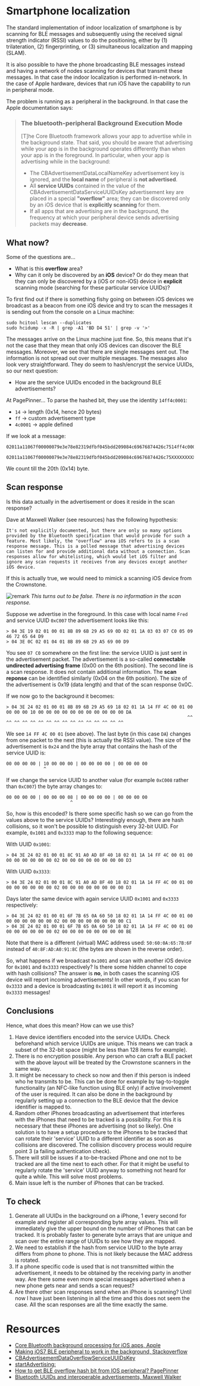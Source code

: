 # Smartphone localization

The standard implementation of indoor localization of smartphone is by scanning for BLE messages and subsequently using the received signal strength indicator (RSSI) values to do the positioning, either by (1) trilateration, (2) fingerprinting, or (3) simultaneous localization and mapping (SLAM).

It is also possible to have the phone broadcasting BLE messages instead and having a network of nodes scanning for devices that transmit these messages. In that case the indoor localization is performed in-network. In the case of Apple hardware, devices that run iOS have the capability to run in peripheral mode.

The problem is running as a peripheral in the background. In that case the Apple documentation says:

> ### The bluetooth-peripheral Background Execution Mode
>
>[T]he Core Bluetooth framework allows your app to advertise while in the background state. That said, you should be aware that advertising while your app is in the background operates differently than when your app is in the foreground. In particular, when your app is advertising while in the background:
> 
>* The CBAdvertisementDataLocalNameKey advertisement key is ignored, and the **local name** of peripheral is **not advertised**.
>* All **service UUIDs** contained in the value of the CBAdvertisementDataServiceUUIDsKey advertisement key are placed in a special **"overflow"** area; they can be discovered only by an iOS device that is **explicitly scanning** for them.
>* If all apps that are advertising are in the background, the frequency at which your peripheral device sends advertising packets may **decrease**.

## What now?

Some of the questions are... 

* What is this **overflow** area? 
* Why can it only be discovered by an **iOS** device? Or do they mean that they can only be discovered by a (iOS or non-iOS) device in **explicit** scanning mode (searching for these particular service UUIDs)?

To first find out if there is something fishy going on between iOS devices we broadcast as a beacon from one iOS device and try to scan the messages it is sending out from the console on a Linux machine:

    sudo hcitool lescan --duplicates
    sudo hcidump -x -R | grep -A1 'BD D4 51' | grep -v '>'

The messages arrive on the Linux machine just fine. So, this means that it's not the case that they mean that only iOS devices can discover the BLE messages. Moreover, we see that there are single messages sent out. The information is not spread out over multiple messages. The messages also look very straightforward. They do seem to hash/encrypt the service UUIDs, so our next question:

* How are the service UUIDs encoded in the background BLE advertisements?

At PagePinner... To parse the hashed bit, they use the identity `14ff4c0001`:

* `14`     -> length (0x14, hence 20 bytes)
* `ff`     -> custom advertisement type
* `4c0001` -> apple defined

If we look at a message:

    02011a11067f00000079e3e78e82319dfbf045bdd209084c69676874426c7514ff4c00010000000000000000000000000000000200000000000000000000

    02011a11067f00000079e3e78e82319dfbf045bdd209084c69676874426c75XXXXXXXXXX0102030405060708090a0b0c0d0e0f1011121314000000000000

We count till the 20th (0x14) byte.

## Scan response

Is this data actually in the advertisement or does it reside in the scan response? 

Dave at Maxwell Walker (see resources) has the following hypothesis:

    It's not explicitly documented, but there are only so many options provided by the Bluetooth specification that would provide for such a feature. Most likely, the "overflow" area iOS refers to is a scan response message. This is a polled message that advertising devices can listen for and provide additional data without a connection. Scan responses allow for whitelisting, which would let iOS filter and ignore any scan requests it receives from any devices except another iOS device.

If this is actually true, we would need to mimick a scanning iOS device from the Crownstone. 

![remark](https://placehold.it/15/f03c15/000000?text=+) *This turns out to be false. There is no information in the scan response.*

Suppose we advertise in the foreground. In this case with local name `Fred` and service UUID `0xC007` the advertisement looks like this:

    > 04 3E 19 02 01 00 01 8B 89 6B 29 A5 69 0D 02 01 1A 03 03 07 C0 05 09 46 72 65 64 D9 
    > 04 3E 0C 02 01 04 01 8B 89 6B 29 A5 69 00 D9 

You see `07 C0` somewhere on the first line: the service UUID is just sent in the advertisement packet. 
The advertisement is a so-called **connectable undirected advertising frame** (0x00 on the 6th position).
The second line is a scan response. It does not contain additional information.
The **scan reponse** can be identified similarly (0x04 on the 6th position). 
The size of the advertisement is 0x19 (data length) and that of the scan response 0x0C.

If we now go to the background it becomes:

    > 04 3E 24 02 01 00 01 8B 89 6B 29 A5 69 18 02 01 1A 14 FF 4C 00 01 00 00 00 00 10 00 00 00 00 00 00 00 00 00 00 00 DA 
                                                                        ^^ ^^ ^^ ^^ ^^ ^^ ^^ ^^ ^^ ^^ ^^ ^^ ^^ ^^ ^^ ^^

We see `14 FF 4C 00 01` (see above). 
The last byte (in this case `DA`) changes from one packet to the next (this is actually the RSSI value).
The size of the advertisement is `0x24` and the byte array that contains the hash of the service UUID is:

    00 00 00 00 | 10 00 00 00 | 00 00 00 00 | 00 00 00 00
                  ^

If we change the service UUID to another value (for example `0xC008` rather than `0xC007`) the byte array changes to:

    00 00 00 00 | 00 00 00 08 | 00 00 00 00 | 00 00 00 00
                            ^

So, how is this encoded? Is there some specific hash so we can go from the values above to the service UUIDs? 
Interestingly enough, there are hash collisions, so it won't be possible to distinguish every 32-bit UUID. For 
example, `0x1001` and `0x3333` map to the following sequence:

With UUID `0x1001`:

    > 04 3E 24 02 01 00 01 8C 91 A0 AD 8F 40 18 02 01 1A 14 FF 4C 00 01 00 00 00 00 00 00 00 02 00 00 00 00 00 00 00 00 D3 

With UUID `0x3333`:

    > 04 3E 24 02 01 00 01 8C 91 A0 AD 8F 40 18 02 01 1A 14 FF 4C 00 01 00 00 00 00 00 00 00 02 00 00 00 00 00 00 00 00 D3 

Days later the same device with again service UUID `0x1001` and `0x3333` respectively:

    > 04 3E 24 02 01 00 01 6F 7B 65 0A 60 50 18 02 01 1A 14 FF 4C 00 01 00 00 00 00 00 00 00 02 00 00 00 00 00 00 00 00 C1 
    > 04 3E 24 02 01 00 01 6F 7B 65 0A 60 50 18 02 01 1A 14 FF 4C 00 01 00 00 00 00 00 00 00 02 00 00 00 00 00 00 00 00 BE 

Note that there is a different (virtual) MAC address used: `50:60:0A:65:7B:6F` instead of `40:8F:AD:A0:91:8C` (the bytes
are shown in the reverse order).

So, what happens if we broadcast `0x1001` and scan with another iOS device for `0x1001` and `0x3333` respectively? Is
there some hidden channel to cope with hash collisions? The answer is **no**, in both cases the scanning iOS device
will report incoming advertisements! In other words, if you scan for `0x3333` and a device is broadcasting `0x1001`
it will report it as incoming `0x3333` messages!

## Conclusions

Hence, what does this mean? How can we use this?

1. Have device identifiers encoded into the service UUIDs. Check beforehand which service UUIDs are unique. This means
we can track a subset of the 32-bit space (might be less than 128 items for example). 
2. There is no encryption possible. Any person who can craft a BLE packet with the above layout will be treated by
the Crownstone scanners in the same way.
3. It might be necessary to check so now and then if this person is indeed who he transmits to be. This can be done
for example by tag-to-toggle functionality (an NFC-like function using BLE only) if active involvement of the user
is required. It can also be done in the background by regularly setting up a connection to the BLE device that the 
device identifier is mapped to. 
4. Random other iPhones broadcasting an advertisement that interferes with the iPhones that need to be tracked is a
possibility. For this it is necessary that these iPhones are advertising (not so likely). One solution is to have a
setup procedure to the iPhones to be tracked that can rotate their 'service' UUID to a different identifier as soon
as collisions are discovered. The collision discovery process would require point 3 (a failing authentication check).
5. There will still be issues if a to-be-tracked iPhone and one not to be tracked are all the time next to each other.
For that it might be useful to regularly rotate the 'service' UUID anyway to something not heard for quite a while. 
This will solve most problems.
6. Main issue left is the number of iPhones that can be tracked.

## To check

1. Generate all UUIDs in the background on a iPhone, 1 every second for example and register all corresponding byte 
array values. This will immediately give the upper bound on the number of iPhones that can be tracked. It is probably
faster to generate byte arrays that are unique and scan over the entire range of UUIDs to see how they are mapped.
2. We need to establish if the hash from service UUID to the byte array differs from phone to phone. This is not likely
because the MAC address is rotated. 
3. If a phone specific code is used that is not transmitted within the advertisement, it needs to be obtained by the 
receiving party in another way. Are there some even more special messages advertised when a new phone gets near and 
sends a scan request?
4. Are there other scan responses send when an iPhone is scanning? Until now I have just been listening in all the 
time and this does not seem the case. All the scan responses are all the time exactly the same.


# Resources

* [Core Bluetooth background processing for iOS apps, Apple](https://developer.apple.com/library/content/documentation/NetworkingInternetWeb/Conceptual/CoreBluetooth_concepts/CoreBluetoothBackgroundProcessingForIOSApps/PerformingTasksWhileYourAppIsInTheBackground.html)
* [Making iOS7 BLE peripheral to work in the background, Stackoverflow](https://stackoverflow.com/questions/20915249/making-ios7-ble-peripheral-to-work-in-background)
* [CBAdvertisementDataOverflowServiceUUIDsKey](https://developer.apple.com/documentation/corebluetooth/cbadvertisementdataoverflowserviceuuidskey?language=objc)
* [startAdvertising:](https://developer.apple.com/documentation/corebluetooth/cbperipheralmanager/1393252-startadvertising?language=objc)
* [How to get BLE overflow hash bit from IOS peripheral? PagePinner](http://www.pagepinner.com/2014/04/how-to-get-ble-overflow-hash-bit-from.html)
* [Bluetooth UUIDs and interoperable advertisements, Maxwell Walker](http://www.maxwellwalker.com/s/post/1786/2016/01/04/bluetooth-uuids-and-interoperable-advertisements.html)
